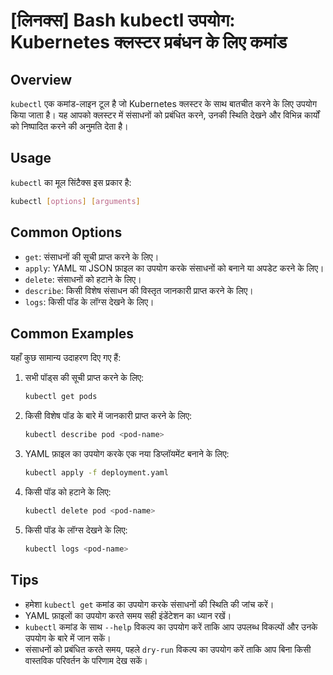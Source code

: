 # [लिनक्स] Bash kubectl उपयोग: Kubernetes क्लस्टर प्रबंधन के लिए कमांड

## Overview
`kubectl` एक कमांड-लाइन टूल है जो Kubernetes क्लस्टर के साथ बातचीत करने के लिए उपयोग किया जाता है। यह आपको क्लस्टर में संसाधनों को प्रबंधित करने, उनकी स्थिति देखने और विभिन्न कार्यों को निष्पादित करने की अनुमति देता है।

## Usage
`kubectl` का मूल सिंटैक्स इस प्रकार है:

```bash
kubectl [options] [arguments]
```

## Common Options
- `get`: संसाधनों की सूची प्राप्त करने के लिए।
- `apply`: YAML या JSON फ़ाइल का उपयोग करके संसाधनों को बनाने या अपडेट करने के लिए।
- `delete`: संसाधनों को हटाने के लिए।
- `describe`: किसी विशेष संसाधन की विस्तृत जानकारी प्राप्त करने के लिए।
- `logs`: किसी पॉड के लॉग्स देखने के लिए।

## Common Examples
यहाँ कुछ सामान्य उदाहरण दिए गए हैं:

1. सभी पॉड्स की सूची प्राप्त करने के लिए:
   ```bash
   kubectl get pods
   ```

2. किसी विशेष पॉड के बारे में जानकारी प्राप्त करने के लिए:
   ```bash
   kubectl describe pod <pod-name>
   ```

3. YAML फ़ाइल का उपयोग करके एक नया डिप्लॉयमेंट बनाने के लिए:
   ```bash
   kubectl apply -f deployment.yaml
   ```

4. किसी पॉड को हटाने के लिए:
   ```bash
   kubectl delete pod <pod-name>
   ```

5. किसी पॉड के लॉग्स देखने के लिए:
   ```bash
   kubectl logs <pod-name>
   ```

## Tips
- हमेशा `kubectl get` कमांड का उपयोग करके संसाधनों की स्थिति की जांच करें।
- YAML फ़ाइलों का उपयोग करते समय सही इंडेंटेशन का ध्यान रखें।
- `kubectl` कमांड के साथ `--help` विकल्प का उपयोग करें ताकि आप उपलब्ध विकल्पों और उनके उपयोग के बारे में जान सकें। 
- संसाधनों को प्रबंधित करते समय, पहले `dry-run` विकल्प का उपयोग करें ताकि आप बिना किसी वास्तविक परिवर्तन के परिणाम देख सकें।